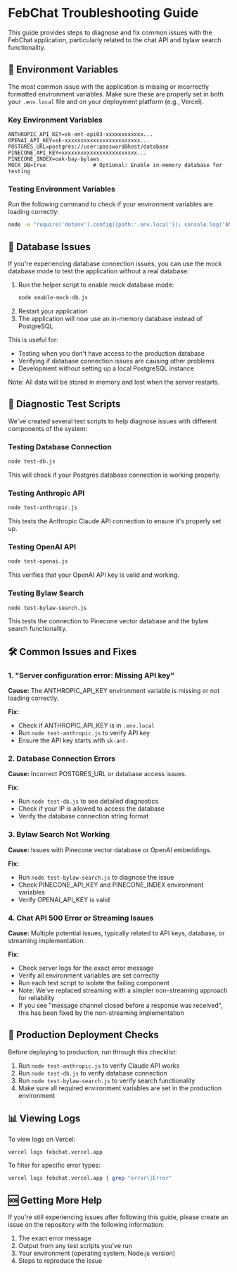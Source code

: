 # FebChat Troubleshooting Guide

This guide provides steps to diagnose and fix common issues with the FebChat application, particularly related to the chat API and bylaw search functionality.

## 🔑 Environment Variables

The most common issue with the application is missing or incorrectly formatted environment variables. Make sure these are properly set in both your `.env.local` file and on your deployment platform (e.g., Vercel).

### Key Environment Variables

```
ANTHROPIC_API_KEY=sk-ant-api03-xxxxxxxxxxxx...
OPENAI_API_KEY=sk-xxxxxxxxxxxxxxxxxxxxxxxx...
POSTGRES_URL=postgres://user:password@host/database
PINECONE_API_KEY=xxxxxxxxxxxxxxxxxxxxxxxx...
PINECONE_INDEX=oak-bay-bylaws
MOCK_DB=true               # Optional: Enable in-memory database for testing
```

### Testing Environment Variables

Run the following command to check if your environment variables are loading correctly:

```bash
node -e "require('dotenv').config({path:'.env.local'}); console.log('ANTHROPIC_API_KEY:', process.env.ANTHROPIC_API_KEY?.slice(0, 10)); console.log('POSTGRES_URL:', process.env.POSTGRES_URL?.slice(0, 20))"
```

## 💾 Database Issues

If you're experiencing database connection issues, you can use the mock database mode to test the application without a real database:

1. Run the helper script to enable mock database mode:
   ```bash
   node enable-mock-db.js
   ```
2. Restart your application
3. The application will now use an in-memory database instead of PostgreSQL

This is useful for:

- Testing when you don't have access to the production database
- Verifying if database connection issues are causing other problems
- Development without setting up a local PostgreSQL instance

Note: All data will be stored in memory and lost when the server restarts.

## 🧪 Diagnostic Test Scripts

We've created several test scripts to help diagnose issues with different components of the system:

### Testing Database Connection

```bash
node test-db.js
```

This will check if your Postgres database connection is working properly.

### Testing Anthropic API

```bash
node test-anthropic.js
```

This tests the Anthropic Claude API connection to ensure it's properly set up.

### Testing OpenAI API

```bash
node test-openai.js
```

This verifies that your OpenAI API key is valid and working.

### Testing Bylaw Search

```bash
node test-bylaw-search.js
```

This tests the connection to Pinecone vector database and the bylaw search functionality.

## 🛠️ Common Issues and Fixes

### 1. "Server configuration error: Missing API key"

**Cause:** The ANTHROPIC_API_KEY environment variable is missing or not loading correctly.

**Fix:**

- Check if ANTHROPIC_API_KEY is in `.env.local`
- Run `node test-anthropic.js` to verify API key
- Ensure the API key starts with `sk-ant-`

### 2. Database Connection Errors

**Cause:** Incorrect POSTGRES_URL or database access issues.

**Fix:**

- Run `node test-db.js` to see detailed diagnostics
- Check if your IP is allowed to access the database
- Verify the database connection string format

### 3. Bylaw Search Not Working

**Cause:** Issues with Pinecone vector database or OpenAI embeddings.

**Fix:**

- Run `node test-bylaw-search.js` to diagnose the issue
- Check PINECONE_API_KEY and PINECONE_INDEX environment variables
- Verify OPENAI_API_KEY is valid

### 4. Chat API 500 Error or Streaming Issues

**Cause:** Multiple potential issues, typically related to API keys, database, or streaming implementation.

**Fix:**

- Check server logs for the exact error message
- Verify all environment variables are set correctly
- Run each test script to isolate the failing component
- Note: We've replaced streaming with a simpler non-streaming approach for reliability
- If you see "message channel closed before a response was received", this has been fixed by the non-streaming implementation

## 🚀 Production Deployment Checks

Before deploying to production, run through this checklist:

1. Run `node test-anthropic.js` to verify Claude API works
2. Run `node test-db.js` to verify database connection
3. Run `node test-bylaw-search.js` to verify search functionality
4. Make sure all required environment variables are set in the production environment

## 📊 Viewing Logs

To view logs on Vercel:

```bash
vercel logs febchat.vercel.app
```

To filter for specific error types:

```bash
vercel logs febchat.vercel.app | grep "error\|Error"
```

## 🆘 Getting More Help

If you're still experiencing issues after following this guide, please create an issue on the repository with the following information:

1. The exact error message
2. Output from any test scripts you've run
3. Your environment (operating system, Node.js version)
4. Steps to reproduce the issue
